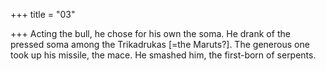 +++
title = "03"

+++
Acting the bull, he chose for his own the soma. He drank of the pressed  soma among the Trikadrukas [=the Maruts?].
The generous one took up his missile, the mace. He smashed him, the  first-born of serpents.